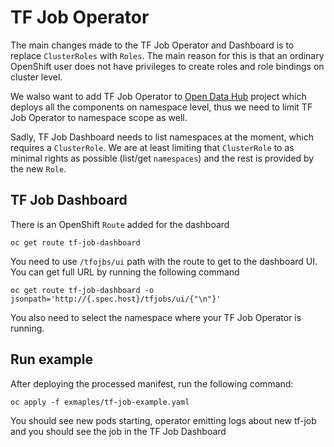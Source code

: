 # TF Job Operator

The main changes made to the TF Job Operator and Dashboard is to replace `ClusterRoles` with `Roles`. The main reason for this is that an ordinary OpenShift user does not have privileges to create roles and role bindings on cluster level.

We walso want to add TF Job Operator to [Open Data Hub](https://opendatahub.io) project which deploys all the components on namespace level, thus we need to limit TF Job Operator to namespace scope as well.

Sadly, TF Job Dashboard needs to list namespaces at the moment, which requires a `ClusterRole`. We are at least limiting that `ClusterRole` to as minimal rights as possible (list/get `namespaces`) and the rest is provided by the new `Role`.

## TF Job Dashboard

There is an OpenShift `Route` added for the dashboard 

```
oc get route tf-job-dashboard
```

You need to use `/tfojbs/ui` path with the route to get to the dashboard UI. You can get full URL by running the following command

```
oc get route tf-job-dashboard -o jsonpath='http://{.spec.host}/tfjobs/ui/{"\n"}'
```

You also need to select the namespace where your TF Job Operator is running.

## Run example

After deploying the processed manifest, run the following command:

```
oc apply -f exmaples/tf-job-example.yaml
```

You should see new pods starting, operator emitting logs about new tf-job and you should see the job in the TF Job Dashboard